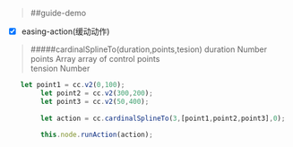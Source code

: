 > ##guide-demo 

- [x] easing-action(缓动动作)


> #####cardinalSplineTo(duration,points,tesion)
> duration Number<br >
> points   Array   array of control points<br >
> tension  Number<br >

```javascript
   let point1 = cc.v2(0,100);
        let point2 = cc.v2(300,200);
        let point3 = cc.v2(50,400);
        
        let action = cc.cardinalSplineTo(3,[point1,point2,point3],0);
        
        this.node.runAction(action);
```
